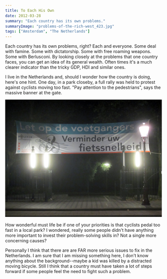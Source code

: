 ```yaml
---
title: To Each His Own
date: 2012-03-28
summary: "Each country has its own problems."
summaryImage: "problems-of-the-rich-west_423.jpg"
tags: ["Amsterdam", "The Netherlands"]
---
```


Each country has its own problems, right? Each and everyone. Some deal with famine. Some with dictatorship. Some with free roaming weapons. Some with Berlusconi.
By looking closely at the problems that one country faces, you can get an idea of its general wealth. Often times it's a much clearer indicator than the tricky GDP, HDI and similar ones.

I live in the Netherlands and, should I wonder how the country is doing, here's one hint. One day, in a park closeby, a full rally was held to protest against cyclists moving too fast. "Pay attention to the pedestrians", says the massive banner at the gate.

![](problems-of-the-rich-west_423.jpg)

How wonderful must life be if one of your priorities is that cyclists pedal too fast in a local park? I wondered, really some people didn't have anything more important to invest their problem-solving skills in? Not a single more concerning causes?

Personally I think that there are are FAR more serious issues to fix in the Netherlands. I am sure that I am missing something here, I don't know anything about the background--maybe a kid was killed by a distracted moving bicycle. Still I think that a country must have taken a lot of steps forward if some people feel the need to fight such a problem.